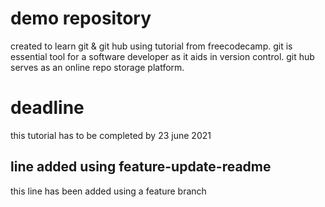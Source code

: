 # demo repository 
created to learn git & git hub using tutorial from freecodecamp.
git is essential tool for a software developer as it aids in version control.
git hub serves as an online repo storage platform.

# deadline
this tutorial has to be completed by 23 june 2021

## line added using feature-update-readme
this line has been added using a feature branch